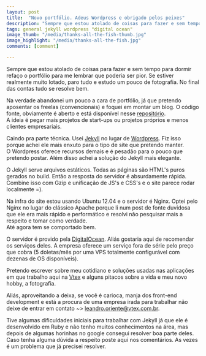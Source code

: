 ```yaml
---
layout: post
title:  "Novo portfólio. Adeus Wordpress e obrigado pelos peixes"
description: "Sempre que estou atolado de coisas para fazer e sem tempo para dormir refaço o portfólio para me lembrar que poderia ser pior."
tags: general jekyll wordpress "digital ocean"
image_thumb: "/media/thanks-all-the-fish-thumb.jpg"
image_highlight: "/media/thanks-all-the-fish.jpg"
comments: [comment]

---
```

 
Sempre que estou atolado de coisas para fazer e sem tempo para dormir refaço o portfólio para me lembrar que poderia ser pior. Se estiver realmente muito lotado, paro tudo e estudo um pouco de fotografia. No final das contas tudo se resolve bem.

<!--more-->

Na verdade abandonei um pouco a cara de portfólio, já que pretendo aposentar os freelas (convencionais) e foquei em montar um blog. O código fonte, obviamente é aberto e está disponível nesse [repositório](https://github.com/leandrooriente/leandrooriente).<br />
A ideia é pegar mais projetos de start-ups ou projetos próprios e menos clientes empresariais.

Caindo pra parte técnica. Usei [Jekyll](http://jekyllrb.com/) no lugar de [Wordpress](http://wordpress.org). Fiz isso porque achei ele mais enxuto para o tipo de site que pretendo manter.<br /> O Wordpress oferece recursos demais e é pesadão para o pouco que pretendo postar. Além disso achei a solução do Jekyll mais elegante.

O Jekyll serve arquivos estáticos. Todas as páginas são HTML's puros gerados no build. Então a resposta do servidor é absurdamente rápida. Combine isso com Gzip e unificação de JS's e CSS's e o site parece rodar localmente =).

Na infra do site estou usando Ubuntu 12.04 e o servidor é Nginx. Optei pelo Nginx no lugar do clássico Apache porque li num post de fonte duvidosa que ele era mais rápido e performático e resolvi não pesquisar mais a respeito e tomar como verdade.<br />
Até agora tem se comportado bem.

O servidor é provido pela [DigitalOcean](http://digitalocean.com). Aliás gostaria aqui de recomendar os serviços deles. A empresa oferece um serviço fora de série pelo preço que cobra (5 doletas/mês por uma VPS totalmente configurável com dezenas de OS disponíveis).

Pretendo escrever sobre meu cotidiano e soluções usadas nas aplicações em que trabalho aqui na [Vtex](http://www.vtex.com.br/) e alguns pitacos sobre a vida e meu novo hobby, a fotografia.

Aliás, aproveitando a deixa, se você é carioca, manja dos front-end development e está a procura de uma empresa irada para trabalhar não deixe de entrar em contato ~> [leandro.oriente@vtex.com.br](mailto:leandro.oriente@vtex.com.br).

Tive algumas dificuldades iniciais para trabalhar com Jekyll já que ele é desenvolvido em Ruby e não tenho muitos conhecimentos na área, mas depois de algumas horinhas no google consegui resolver boa parte deles.<br />
 Caso tenha alguma dúvida a respeito poste aqui nos comentários. As vezes é um problema que já precisei resolver.
